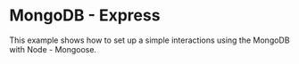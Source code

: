 # MongoDB - Express
This example shows how to set up a simple interactions using the MongoDB with Node - Mongoose.